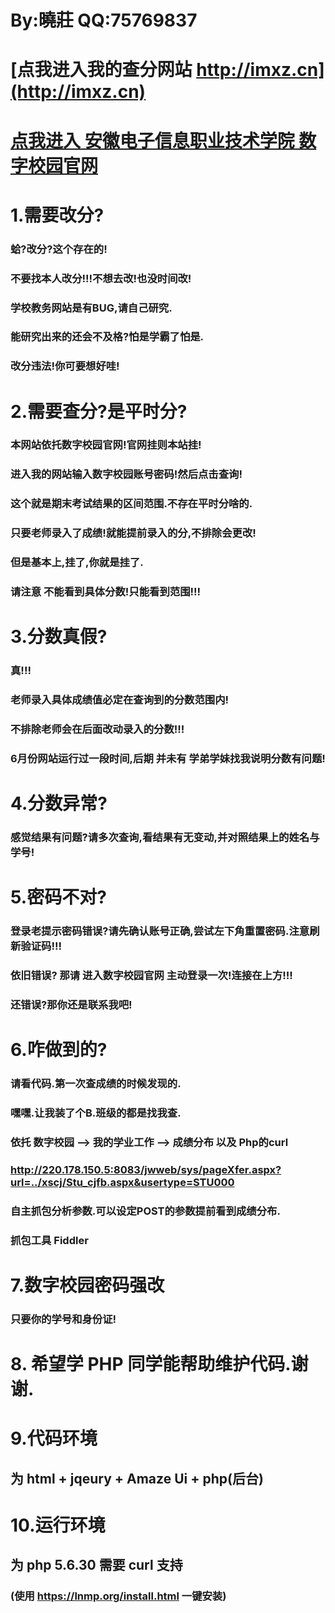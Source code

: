 # By:曉莊 QQ:75769837

# [点我进入我的查分网站 http://imxz.cn](http://imxz.cn)   

# [点我进入 安徽电子信息职业技术学院 数字校园官网](http://220.178.150.5:8082/cas/login?service=http%3A%2F%2F220.178.150.5%3A8082%2Fc%2Fportal%2Flogin)
 

# 1.需要改分?   
### 蛤?改分?这个存在的!
### 不要找本人改分!!!不想去改!也没时间改!   
### 学校教务网站是有BUG,请自己研究.  
### 能研究出来的还会不及格?怕是学霸了怕是.   
### 改分违法!你可要想好哇!  

# 2.需要查分?是平时分?
### 本网站依托数字校园官网!官网挂则本站挂!   
### 进入我的网站输入数字校园账号密码!然后点击查询!
### 这个就是期末考试结果的区间范围.不存在平时分啥的.
### 只要老师录入了成绩!就能提前录入的分,不排除会更改!
### 但是基本上,挂了,你就是挂了.
### 请注意 不能看到具体分数!只能看到范围!!!   

# 3.分数真假?
### 真!!!
### 老师录入具体成绩值必定在查询到的分数范围内! 
### 不排除老师会在后面改动录入的分数!!!
### 6月份网站运行过一段时间,后期 并未有 学弟学妹找我说明分数有问题!

# 4.分数异常?
### 感觉结果有问题?请多次查询,看结果有无变动,并对照结果上的姓名与学号!

# 5.密码不对?
### 登录老提示密码错误?请先确认账号正确,尝试左下角重置密码.注意刷新验证码!!!
### 依旧错误? 那请 进入数字校园官网 主动登录一次!连接在上方!!!
### 还错误?那你还是联系我吧!

# 6.咋做到的?
### 请看代码.第一次查成绩的时候发现的.
### 嘿嘿.让我装了个B.班级的都是找我查.
### 依托 数字校园 --> 我的学业工作 --> 成绩分布 以及 Php的curl
### http://220.178.150.5:8083/jwweb/sys/pageXfer.aspx?url=../xscj/Stu_cjfb.aspx&usertype=STU000
### 自主抓包分析参数.可以设定POST的参数提前看到成绩分布.
### 抓包工具 Fiddler


# 7.数字校园密码强改
### 只要你的学号和身份证!   
# 8. 希望学 PHP 同学能帮助维护代码.谢谢.
# 9.代码环境
## 为 html + jqeury + Amaze Ui + php(后台)
# 10.运行环境
## 为 php 5.6.30 需要 curl 支持    
### (使用 https://lnmp.org/install.html 一键安装)



